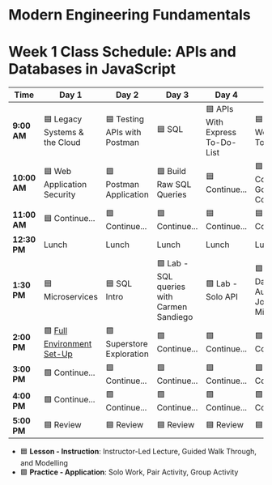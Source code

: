 # Modern Engineering Fundamentals

# Week 1 Class Schedule: APIs and Databases in JavaScript

| Time      | Day 1                         | Day 2                         | Day 3            | Day 4                | Day 5              |
|-----------|-------------------------------|-------------------------------|------------------|----------------------|--------------------|
| **9:00 AM**  | 🟦  Legacy Systems & the Cloud    | 🟦  Testing APIs with Postman     | 🟦 SQL              | 🟦  APIs With Express To-Do-List   | 🟦 JSON Web Tokens    |
| **10:00 AM** | 🟦 Web Application Security      | 🟩 Postman Application           | 🟩 Build Raw SQL Queries | 🟦 Continue...        | 🟩 Lab - Complete Gold Codes |
| **11:00 AM** |   🟦 Continue...                            |     🟩 Continue...                          |  🟩 Continue...                |   🟦 Continue...                   |     🟦 Continue...               |
| **12:30 PM** | Lunch                         | Lunch                         | Lunch            | Lunch                | Lunch              |
| **1:30 PM**  | 🟦 Microservices                 | 🟦 SQL Intro                     | 🟩 Lab - SQL queries with Carmen Sandiego | 🟩 Lab - Solo API   | 🟩 Work Day JWT Auth SQL Joins Middleware |
| **2:00 PM**  | 🟩 [Full Environment Set-Up](https://git.generalassemb.ly/ModernEngineering/git-ssh-setup)       | 🟩 Superstore Exploration        |  🟩 Continue...                | 🟩 Continue... |     🟩 Continue...              |
| **3:00 PM**  |    🟩 Continue...                           |  🟩 Continue...                             |   🟩 Continue...               |   🟩 Continue...                   |  🟩 Continue...                  |
| **4:00 PM**  | 🟩 Continue...                       | 🟩 Continue...                      | 🟩 Continue...         | 🟩 Continue...              | 🟩 Continue...           |
| **5:00 PM**  |    🟦 Review                           |           🟦 Review                    |         🟦 Review         |        🟦 Review              |        🟦 Review            |

- 🟦 **Lesson - Instruction**: Instructor-Led Lecture, Guided Walk Through, and Modelling
- 🟩 **Practice - Application**: Solo Work, Pair Activity, Group Activity
